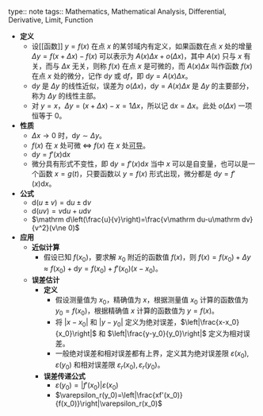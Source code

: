 type:: note
tags:: Mathematics, Mathematical Analysis, Differential, Derivative, Limit, Function

- **定义**
  - 设[[函数]] $y=f(x)$ 在点 $x$ 的某邻域内有定义，如果函数在点 $x$ 处的增量 $\Delta y=f(x+\Delta x)-f(x)$ 可以表示为 $A(x)\Delta x +o(\Delta x)$，其中 $A(x)$ 只与 $x$ 有关，而与 $\Delta x$ 无关，则称 $f(x)$ 在点 $x$ 是可微的，而 $A(x)\Delta x$ 叫作函数 $f(x)$ 在点 $x$ 处的微分，记作 $\mathrm dy$ 或 $\mathrm df$，即 $\mathrm dy=A(x)\Delta x$。
  - $\mathrm dy$ 是 $\Delta y$ 的线性近似，误差为 $o(\Delta x)$，$\mathrm dy=A(x)\Delta x$ 是 $\Delta y$ 的主要部分，称为 $\Delta y$ 的线性主部。
  - 对 $y=x$，$\Delta y=(x+\Delta x)-x=1\Delta x$，所以记 $\mathrm dx=\Delta x$。此处 $o(\Delta x)$ 一项恒等于 $0$。
- **性质**
  - $\Delta x\to 0$ 时，$\mathrm dy\sim\Delta y$。
  - $f(x)$ 在 $x$ 处可微 $\iff$ $f(x)$ 在 $x$ 处[可导](((65275f9c-c149-4a5d-b9a6-5101070611e4)))。
  - $\mathrm dy=f'(x)\mathrm dx$
  - 微分具有形式不变性，即 $\mathrm dy=f'(x)\mathrm dx$ 当中 $x$ 可以是自变量，也可以是一个函数 $x=g(t)$，只要函数以 $y=f(x)$ 形式出现，微分都是 $\mathrm dy=f'(x)\mathrm dx$。
- **公式**
  - $\mathrm d(u\pm v)=\mathrm du\pm\mathrm dv$
  - $\mathrm d(uv)=v\mathrm du+u\mathrm dv$
  - $\mathrm d\left(\frac{u}{v}\right)=\frac{v\mathrm du-u\mathrm dv}{v^2}(v\ne 0)$
- **应用**
  - **近似计算**
    - 假设已知 $f(x_0)$，要求解 $x_0$ 附近的函数值 $f(x)$，则 $f(x)=f(x_0)+\Delta y\approx f(x_0)+\mathrm dy=f(x_0)+f'(x_0)(x-x_0)$。
  - **误差估计**
    - **定义**
      - 假设测量值为 $x_0$，精确值为 $x$，根据测量值 $x_0$ 计算的函数值为 $y_0=f(x_0)$，根据精确值 $x$ 计算的函数值为 $y=f(x)$。
      - 将 $|x-x_0|$ 和 $|y-y_0|$ 定义为绝对误差，$\left|\frac{x-x_0}{x_0}\right|$ 和 $\left|\frac{y-y_0}{y_0}\right|$ 定义为相对误差。
      - 一般绝对误差和相对误差都有上界，定义其为绝对误差限 $\varepsilon(x_0),\varepsilon(y_0)$ 和相对误差限 $\varepsilon_r(x_0),\varepsilon_r(y_0)$。
    - **误差传递公式**
      - $\varepsilon(y_0)=|f'(x_0)|\varepsilon(x_0)$
      - $\varepsilon_r(y_0)=\left|\frac{xf'(x_0)}{f(x_0)}\right|\varepsilon_r(x_0)$
